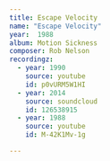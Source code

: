 ```yaml
---
title: Escape Velocity
name: "Escape Velocity"
year:  1988
album: Motion Sickness
composer: Rob Nelson
recordingz:
  - year: 1990
    source: youtube
    id: p0vURM5W1HI
  - year: 2014
    source: soundcloud
    id: 126538915
  - year: 1988
    source: youtube
    id: M-42K1Mv-1g

---
```


